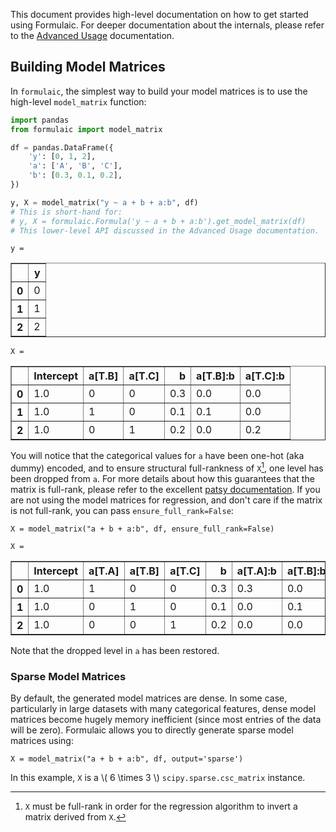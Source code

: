 This document provides high-level documentation on how to get started using
Formulaic. For deeper documentation about the internals, please refer to the
[Advanced Usage](../advanced/intro.md) documentation.


## Building Model Matrices

In `formulaic`, the simplest way to build your model matrices is to use the
high-level `model_matrix` function:

```py
import pandas
from formulaic import model_matrix

df = pandas.DataFrame({
    'y': [0, 1, 2],
    'a': ['A', 'B', 'C'],
    'b': [0.3, 0.1, 0.2],
})

y, X = model_matrix("y ~ a + b + a:b", df)
# This is short-hand for:
# y, X = formulaic.Formula('y ~ a + b + a:b').get_model_matrix(df)
# This lower-level API discussed in the Advanced Usage documentation.
```

`y =`
<table border="1" class="dataframe">
  <thead>
    <tr style="text-align: right;">
      <th></th>
      <th>y</th>
    </tr>
  </thead>
  <tbody>
    <tr>
      <th>0</th>
      <td>0</td>
    </tr>
    <tr>
      <th>1</th>
      <td>1</td>
    </tr>
    <tr>
      <th>2</th>
      <td>2</td>
    </tr>
  </tbody>
</table>

`X = `
<table border="1" class="dataframe">
  <thead>
    <tr style="text-align: right;">
      <th></th>
      <th>Intercept</th>
      <th>a[T.B]</th>
      <th>a[T.C]</th>
      <th>b</th>
      <th>a[T.B]:b</th>
      <th>a[T.C]:b</th>
    </tr>
  </thead>
  <tbody>
    <tr>
      <th>0</th>
      <td>1.0</td>
      <td>0</td>
      <td>0</td>
      <td>0.3</td>
      <td>0.0</td>
      <td>0.0</td>
    </tr>
    <tr>
      <th>1</th>
      <td>1.0</td>
      <td>1</td>
      <td>0</td>
      <td>0.1</td>
      <td>0.1</td>
      <td>0.0</td>
    </tr>
    <tr>
      <th>2</th>
      <td>1.0</td>
      <td>0</td>
      <td>1</td>
      <td>0.2</td>
      <td>0.0</td>
      <td>0.2</td>
    </tr>
  </tbody>
</table>

You will notice that the categorical values for `a` have been one-hot (aka dummy) encoded,
and to ensure structural full-rankness of `X`[^1], one level has been dropped
from `a`. For more details about how this guarantees that the matrix is full-rank,
please refer to the excellent [patsy documentation](https://patsy.readthedocs.io/en/latest/formulas.html).
If you are not using the model matrices for regression, and don't care if the
matrix is not full-rank, you can pass `ensure_full_rank=False`:

```
X = model_matrix("a + b + a:b", df, ensure_full_rank=False)
```

`X =`
<div>
<table border="1" class="dataframe">
  <thead>
    <tr style="text-align: right;">
      <th></th>
      <th>Intercept</th>
      <th>a[T.A]</th>
      <th>a[T.B]</th>
      <th>a[T.C]</th>
      <th>b</th>
      <th>a[T.A]:b</th>
      <th>a[T.B]:b</th>
      <th>a[T.C]:b</th>
    </tr>
  </thead>
  <tbody>
    <tr>
      <th>0</th>
      <td>1.0</td>
      <td>1</td>
      <td>0</td>
      <td>0</td>
      <td>0.3</td>
      <td>0.3</td>
      <td>0.0</td>
      <td>0.0</td>
    </tr>
    <tr>
      <th>1</th>
      <td>1.0</td>
      <td>0</td>
      <td>1</td>
      <td>0</td>
      <td>0.1</td>
      <td>0.0</td>
      <td>0.1</td>
      <td>0.0</td>
    </tr>
    <tr>
      <th>2</th>
      <td>1.0</td>
      <td>0</td>
      <td>0</td>
      <td>1</td>
      <td>0.2</td>
      <td>0.0</td>
      <td>0.0</td>
      <td>0.2</td>
    </tr>
  </tbody>
</table>
</div>

Note that the dropped level in `a` has been restored.

### Sparse Model Matrices

By default, the generated model matrices are dense. In some case, particularly
in large datasets with many categorical features, dense model matrices become
hugely memory inefficient (since most entries of the data will be zero).
Formulaic allows you to directly generate sparse model matrices using:
```
X = model_matrix("a + b + a:b", df, output='sparse')
```
In this example, `X` is a \\( 6 \times 3 \\) `scipy.sparse.csc_matrix` instance.

[^1]: `X` must be full-rank in order for the regression algorithm to invert a matrix derived from `X`.

